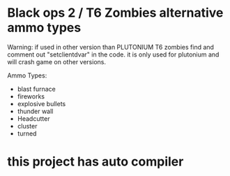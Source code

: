 # Black ops 2 / T6 Zombies alternative ammo types

Warning: if used in other version than PLUTONIUM T6 zombies find and comment out "setclientdvar" in the code. it is only used for plutonium and will crash game on other versions.

Ammo Types:

- blast furnace
- fireworks
- explosive bullets
- thunder wall
- Headcutter
- cluster
- turned

# this project has auto compiler
